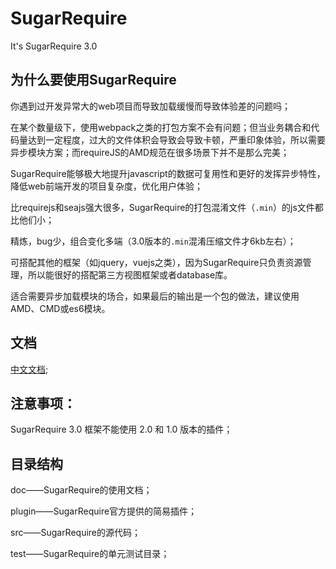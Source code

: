 # SugarRequire

It's SugarRequire 3.0

## 为什么要使用SugarRequire

你遇到过开发异常大的web项目而导致加载缓慢而导致体验差的问题吗；

在某个数量级下，使用webpack之类的打包方案不会有问题；但当业务耦合和代码量达到一定程度，过大的文件体积会导致会导致卡顿，严重印象体验，所以需要异步模块方案；而requireJS的AMD规范在很多场景下并不是那么完美；

SugarRequire能够极大地提升javascript的数据可复用性和更好的发挥异步特性，降低web前端开发的项目复杂度，优化用户体验；

比requirejs和seajs强大很多，SugarRequire的打包混淆文件（`.min`）的js文件都比他们小；

精炼，bug少，组合变化多端（3.0版本的`.min`混淆压缩文件才6kb左右）；

可搭配其他的框架（如jquery，vuejs之类），因为SugarRequire只负责资源管理，所以能很好的搭配第三方视图框架或者database库。

适合需要异步加载模块的场合，如果最后的输出是一个包的做法，建议使用AMD、CMD或es6模块。

## 文档

[中文文档](./doc/cn/readme.md);

## 注意事项：

SugarRequire 3.0 框架不能使用 2.0 和 1.0 版本的插件；

## 目录结构

doc——SugarRequire的使用文档；

plugin——SugarRequire官方提供的简易插件；

src——SugarRequire的源代码；

test——SugarRequire的单元测试目录；
